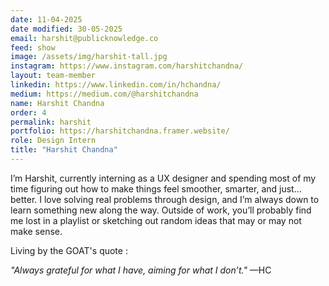 ```yaml
---
date: 11-04-2025
date modified: 30-05-2025
email: harshit@publicknowledge.co
feed: show
image: /assets/img/harshit-tall.jpg
instagram: https://www.instagram.com/harshitchandna/
layout: team-member
linkedin: https://www.linkedin.com/in/hchandna/
medium: https://medium.com/@harshitchandna
name: Harshit Chandna
order: 4
permalink: harshit
portfolio: https://harshitchandna.framer.website/
role: Design Intern
title: "Harshit Chandna"
---
```


I’m Harshit, currently interning as a UX designer and spending most of my time figuring out how to make things feel smoother, smarter, and just…better. I love solving real problems through design, and I’m always down to learn something new along the way. Outside of work, you’ll probably find me lost in a playlist or sketching out random ideas that may or may not make sense.

Living by the GOAT's quote :

*"Always grateful for what I have, aiming for what I don’t."*
—HC